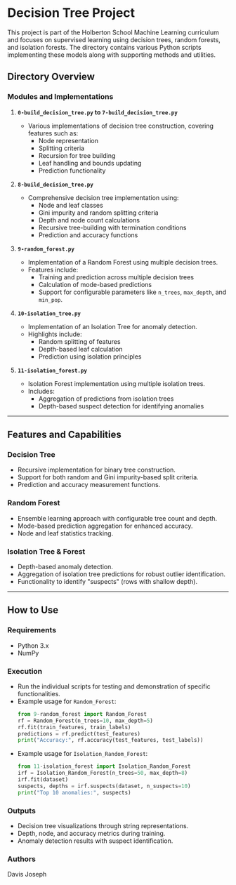 # Decision Tree Project

This project is part of the Holberton School Machine Learning curriculum and focuses on supervised learning using decision trees, random forests, and isolation forests. The directory contains various Python scripts implementing these models along with supporting methods and utilities.

## Directory Overview

### Modules and Implementations

1. **`0-build_decision_tree.py` to `7-build_decision_tree.py`**
   - Various implementations of decision tree construction, covering features such as:
     - Node representation
     - Splitting criteria
     - Recursion for tree building
     - Leaf handling and bounds updating
     - Prediction functionality

2. **`8-build_decision_tree.py`**
   - Comprehensive decision tree implementation using:
     - Node and leaf classes
     - Gini impurity and random splitting criteria
     - Depth and node count calculations
     - Recursive tree-building with termination conditions
     - Prediction and accuracy functions

3. **`9-random_forest.py`**
   - Implementation of a Random Forest using multiple decision trees.
   - Features include:
     - Training and prediction across multiple decision trees
     - Calculation of mode-based predictions
     - Support for configurable parameters like `n_trees`, `max_depth`, and `min_pop`.

4. **`10-isolation_tree.py`**
   - Implementation of an Isolation Tree for anomaly detection.
   - Highlights include:
     - Random splitting of features
     - Depth-based leaf calculation
     - Prediction using isolation principles

5. **`11-isolation_forest.py`**
   - Isolation Forest implementation using multiple isolation trees.
   - Includes:
     - Aggregation of predictions from isolation trees
     - Depth-based suspect detection for identifying anomalies

---

## Features and Capabilities

### Decision Tree
- Recursive implementation for binary tree construction.
- Support for both random and Gini impurity-based split criteria.
- Prediction and accuracy measurement functions.

### Random Forest
- Ensemble learning approach with configurable tree count and depth.
- Mode-based prediction aggregation for enhanced accuracy.
- Node and leaf statistics tracking.

### Isolation Tree & Forest
- Depth-based anomaly detection.
- Aggregation of isolation tree predictions for robust outlier identification.
- Functionality to identify "suspects" (rows with shallow depth).

---

## How to Use

### Requirements
- Python 3.x
- NumPy

### Execution
- Run the individual scripts for testing and demonstration of specific functionalities.
- Example usage for `Random_Forest`:
  ```python
  from 9-random_forest import Random_Forest
  rf = Random_Forest(n_trees=10, max_depth=5)
  rf.fit(train_features, train_labels)
  predictions = rf.predict(test_features)
  print("Accuracy:", rf.accuracy(test_features, test_labels))
  ```
- Example usage for `Isolation_Random_Forest`:
  ```python
  from 11-isolation_forest import Isolation_Random_Forest
  irf = Isolation_Random_Forest(n_trees=50, max_depth=8)
  irf.fit(dataset)
  suspects, depths = irf.suspects(dataset, n_suspects=10)
  print("Top 10 anomalies:", suspects)
  ```

### Outputs
- Decision tree visualizations through string representations.
- Depth, node, and accuracy metrics during training.
- Anomaly detection results with suspect identification.

### Authors
Davis Joseph
